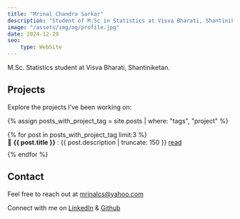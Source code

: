 ```yaml
---
title: "Mrinal Chandra Sarkar"
description: "Student of M.Sc in Statistics at Visva Bharati, Shantiniketan."
image: "/assets/img/og/profile.jpg"
date: 2024-12-29 
seo:
    type: WebSite
---
```


M.Sc. Statistics student at Visva Bharati, Shantiniketan.
  


## Projects

Explore the projects I’ve been working on:

{% assign posts_with_project_tag = site.posts | where: "tags", "project" %}

<ul style="list-style-position: inside; padding-left: 0;">
  {% for post in posts_with_project_tag limit:3 %}
    <li style="margin-bottom: 10px;list-style-type: '&#128193;'">
      <span style="font-weight: bold;">{{ post.title }}</span> : {{ post.description | truncate: 150 }} <a href="{{ post.url }}">read</a>
    </li>
  {% endfor %}
</ul>


## Contact

Feel free to reach out at [mrinalcs@yahoo.com](mailto:mrinalcs@yahoo.com)
 
Connect with me on [LinkedIn](https://www.linkedin.com/in/mrinalcs/) & [Github](https://github.com/mrinalcs) 

